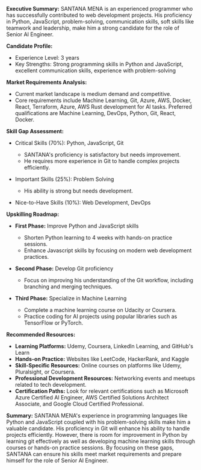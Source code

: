 **Executive Summary:**
SANTANA MENA is an experienced programmer who has successfully contributed to web development projects. His proficiency in Python, JavaScript, problem-solving, communication skills, soft skills like teamwork and leadership, make him a strong candidate for the role of Senior AI Engineer.

**Candidate Profile:**
- Experience Level: 3 years
- Key Strengths: Strong programming skills in Python and JavaScript, excellent communication skills, experience with problem-solving

**Market Requirements Analysis:**
- Current market landscape is medium demand and competitive.
- Core requirements include Machine Learning, Git, Azure, AWS, Docker, React, Terraform, Azure, AWS Rust development for AI tasks. Preferred qualifications are Machine Learning, DevOps, Python, Git, React, Docker.

**Skill Gap Assessment:**

* Critical Skills (70%): Python, JavaScript, Git
  - SANTANA's proficiency is satisfactory but needs improvement.
  - He requires more experience in Git to handle complex projects efficiently.
* Important Skills (25%): Problem Solving
  - His ability is strong but needs development.

* Nice-to-Have Skills (10%): Web Development, DevOps

**Upskilling Roadmap:**

- **First Phase:** Improve Python and JavaScript skills
  - Shorten Python learning to 4 weeks with hands-on practice sessions.
  - Enhance Javascript skills by focusing on modern web development practices.

- **Second Phase:** Develop Git proficiency
  - Focus on improving his understanding of the Git workflow, including branching and merging techniques.

- **Third Phase:** Specialize in Machine Learning
  - Complete a machine learning course on Udacity or Coursera.
  - Practice coding for AI projects using popular libraries such as TensorFlow or PyTorch.

**Recommended Resources:**
- **Learning Platforms:** Udemy, Coursera, LinkedIn Learning, and GitHub's Learn
- **Hands-on Practice:** Websites like LeetCode, HackerRank, and Kaggle
- **Skill-Specific Resources:** Online courses on platforms like Udemy, Pluralsight, or Coursera.
- **Professional Development Resources:** Networking events and meetups related to tech development.
- **Certification Paths:** Look for relevant certifications such as Microsoft Azure Certified AI Engineer, AWS Certified Solutions Architect Associate, and Google Cloud Certified Professional.

**Summary:**
SANTANA MENA's experience in programming languages like Python and JavaScript coupled with his problem-solving skills make him a valuable candidate. His proficiency in Git will enhance his ability to handle projects efficiently. However, there is room for improvement in Python by learning git effectively as well as developing machine learning skills through courses or hands-on practice sessions. By focusing on these gaps, SANTANA can ensure his skills meet market requirements and prepare himself for the role of Senior AI Engineer.